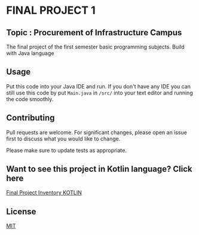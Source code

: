 # FINAL PROJECT 1

## Topic : Procurement of Infrastructure Campus

The final project of the first semester basic programming subjects. Build with Java language 

## Usage

Put this code into your Java IDE and run. If you don't have any IDE you can still use this code by put `Main.java` in `/src/` into your text editor and running the code smoothly.

## Contributing

Pull requests are welcome. For significant changes, please open an issue first
to discuss what you would like to change.

Please make sure to update tests as appropriate.

## Want to see this project in Kotlin language? Click here

[Final Project Inventory KOTLIN](https://github.com/srikresna/final-project-inventory-kotlin)

## License

[MIT](https://choosealicense.com/licenses/mit/)
